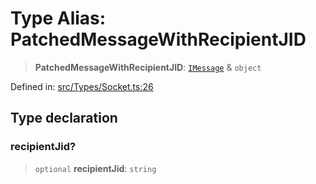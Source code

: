 # Type Alias: PatchedMessageWithRecipientJID

> **PatchedMessageWithRecipientJID**: [`IMessage`](../namespaces/proto/interfaces/IMessage.md) & `object`

Defined in: [src/Types/Socket.ts:26](https://github.com/Fokusdotid/Baileys/blob/49e815e65b8f4aea31725e09dcf4815734557e39/src/Types/Socket.ts#L26)

## Type declaration

### recipientJid?

> `optional` **recipientJid**: `string`
